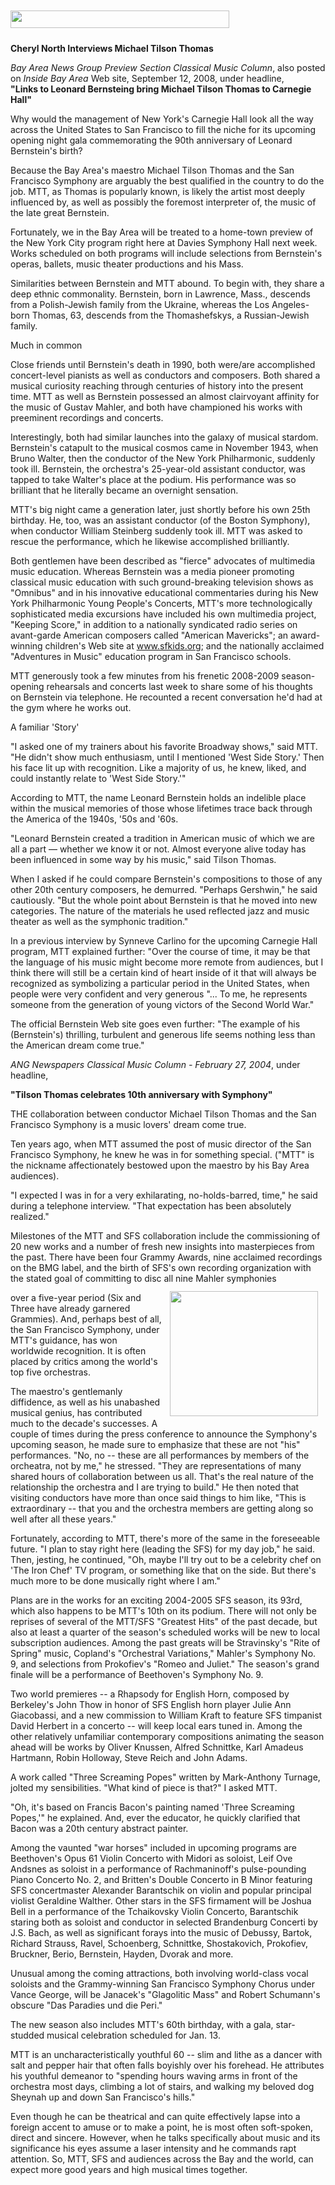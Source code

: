 <!-- MAIN TABLE -->
<tr class="table_main" >
<td class="td_center" valign="top">



<!-- PAGE TITLE -->
<img height=28 src="images/title_mtt.gif" width=350 height="28" vspace=10 />
<br />

<!-- ARTICLE TITLE -->

<b>Cheryl North Interviews Michael Tilson Thomas</b>
 <p></p>

<!-- NEWSPAPER TITLE AND DATE -->

<i>Bay Area News Group Preview Section Classical Music Column</i>, also posted on <i>Inside Bay Area</i> Web site, September 12, 2008</i>, under headline,<b><br />"Links to Leonard Bernsteing bring Michael Tilson Thomas to Carnegie Hall"</b> 
<p></p>

Why would the management of New York's Carnegie Hall look all the way across the United States to San Francisco to fill the niche for its upcoming opening night gala commemorating the 90th anniversary of Leonard Bernstein's birth?</p><p class="bodytextragright"></p>Because the Bay Area's maestro Michael Tilson Thomas and the San Francisco Symphony are arguably the best qualified in the country to do the job. MTT, as Thomas is popularly known, is likely the artist most deeply influenced by, as well as possibly the foremost interpreter of, the music of the late great Bernstein.</p><p></p>Fortunately, we in the Bay Area will be treated to a home-town preview of the New York City program right here at Davies Symphony Hall next week. Works scheduled on both programs will include selections from Bernstein's operas, ballets, music theater productions and his Mass.</p><p></p>Similarities between Bernstein and MTT abound. To begin with, they share a deep ethnic commonality. Bernstein, born in Lawrence, Mass., descends from a Polish-Jewish family from the Ukraine, whereas the Los Angeles-born Thomas, 63, descends from the Thomashefskys, a Russian-Jewish family.</p><p class="subhead"></p>Much in common</p><p class="bodytextragright"></p>Close friends until Bernstein's death in 1990, both were/are accomplished concert-level pianists as well as conductors and composers. Both shared a musical curiosity reaching through centuries of history into the present time. MTT as well as Bernstein possessed an almost clairvoyant affinity for the music of Gustav Mahler, and both have championed his works with preeminent recordings and concerts.</p><p></p>Interestingly, both had similar launches into the galaxy of musical stardom. Bernstein's catapult to the musical cosmos came in November 1943, when Bruno Walter, then the conductor of the New York Philharmonic, suddenly took ill. Bernstein, the orchestra's 25-year-old assistant conductor, was tapped to take Walter's place at the podium. His performance was so brilliant that he literally became an overnight sensation.</p><p></p>MTT's big night came a generation later, just shortly before his own 25th birthday. He, too, was an assistant conductor (of the Boston Symphony), when conductor William Steinberg suddenly took ill. MTT was asked to rescue the performance, which he likewise accomplished brilliantly.</p><p></p>Both gentlemen have been described as "fierce" advocates of multimedia music education. Whereas Bernstein was a media pioneer promoting classical music education with such ground-breaking television shows as "Omnibus" and in his innovative educational commentaries during his New York Philharmonic Young People's Concerts, MTT's more technologically sophisticated media excursions have included his own multimedia project, "Keeping Score," in addition to a nationally syndicated radio series on avant-garde American composers called "American Mavericks"; an award-winning children's Web site at <a href="http://www.sfkids.org">www.sfkids.org</a>; and the nationally acclaimed "Adventures in Music" education program in San Francisco schools.</p><p></p>MTT generously took a few minutes from his frenetic 2008-2009 season-opening rehearsals and concerts last week to share some of his thoughts on Bernstein via telephone. He recounted a recent conversation he'd had at the gym where he works out.</p><p class="subhead"></p>A familiar 'Story'</p><p class="bodytextragright"></p> "I asked one of my trainers about his favorite Broadway shows," said MTT. "He didn't show much enthusiasm, until I mentioned 'West Side Story.' Then his face lit up with recognition. Like a majority of us, he knew, liked, and could instantly relate to 'West Side Story.'"</p><p></p> According to MTT, the name Leonard Bernstein holds an indelible place within the musical memories of those whose lifetimes trace back through the America of the 1940s, '50s and '60s.</p><p></p>"Leonard Bernstein created a tradition in American music of which we are all a part &mdash; whether we know it or not. Almost everyone alive today has been influenced in some way by his music," said Tilson Thomas.</p><p></p>When I asked if he could compare Bernstein's compositions to those of any other 20th century composers, he demurred. "Perhaps Gershwin," he said cautiously. "But the whole point about Bernstein is that he moved into new categories. The nature of the materials he used reflected jazz and music theater as well as the symphonic tradition." </p><p></p>In a previous interview by Synneve Carlino for the upcoming Carnegie Hall program, MTT explained further: "Over the course of time, it may be that the language of his music might become more remote from audiences, but I think there will still be a certain kind of heart inside of it that will always be recognized as symbolizing a particular period in the United States, when people were very confident and very generous "... To me, he represents someone from the generation of young victors of the Second World War." </p><p></p>The official Bernstein Web site goes even further: "The example of his (Bernstein's) thrilling, turbulent and generous life seems nothing less than the American dream come true."



<p></p>

<!-- NEWSPAPER TITLE AND DATE -->

<i>ANG Newspapers Classical Music Column - February 27, 2004</i>, under headline, 

   <b>"Tilson Thomas celebrates 10th anniversary with Symphony"</b> 
<p></p>
<p></p>THE collaboration between conductor Michael Tilson Thomas and the San Francisco Symphony
is a music lovers' dream come true.
<p></p> 
<p></p>Ten years ago, when MTT assumed the post of music director 
of the San Francisco Symphony, he knew he was in for something special. ("MTT" is the nickname 
affectionately bestowed upon the maestro by his Bay Area audiences).
<p></p> 
<p></p>"I expected I was in for a very exhilarating, no-holds-barred, time," he said during a 
telephone interview. "That expectation has been absolutely realized." 
<p></p>
<p></p>Milestones of the MTT and SFS collaboration include the commissioning of 20 new works 
and a number of fresh new insights into masterpieces from the past. There have been four 
Grammy Awards, nine acclaimed recordings on the BMG label, and the birth of SFS's own 
recording organization with the stated goal of committing to disc all nine Mahler symphonies 


<img src="images/mtt.jpg" width="237" height="200" vspace="12" hspace="12" align="right" />

over a five-year period (Six and Three have already garnered Grammies). 
And, perhaps best of all, the San Francisco Symphony, under MTT's guidance, has won worldwide 
recognition. It is often placed by critics among the world's top five orchestras.
<p></p>
<p></p>The maestro's gentlemanly diffidence, as well as his unabashed musical genius, has 
contributed much to the decade's successes. A couple of times during the press conference 
to announce the Symphony's upcoming season, he made sure to emphasize that these are not "his" 
performances. "No, no -- these are all performances by members of the orcheatra, not by me," 
he stressed. "They are representations of many shared hours of collaboration between us all. 
That's the real nature of the relationship the orchestra and I are trying to build." 
He then noted that visiting conductors have more than once said things to him like, 
"This is extraordinary -- that you and the orchestra members are getting along so well after 
all these years." 
<p></p>
<p></p>Fortunately, according to MTT, there's more of the same in the foreseeable future. "I plan 
to stay right here (leading the SFS) for my day job," he said. Then, jesting, he continued, 
"Oh, maybe I'll try out to be a celebrity chef on 'The Iron Chef' TV program, or something 
like that on the side. But there's much more to be done musically right where I am." 
<p></p>
<p></p>Plans are in the works for an exciting 2004-2005 SFS season, its 93rd, which also happens 
to be MTT's 10th on its podium. There will not only be reprises of several of the MTT/SFS 
"Greatest Hits" of the past decade, but also at least a quarter of the season's scheduled works 
will be new to local subscription audiences. Among the past greats will be Stravinsky's 
"Rite of Spring" music, Copland's "Orchestral Variations," Mahler's Symphony No. 9, and 
selections from Prokofiev's "Romeo and Juliet." The season's grand finale will be a performance 
of Beethoven's Symphony No. 9. 
<p></p>
<p></p>Two world premieres -- a Rhapsody for English Horn, composed by Berkeley's John Thow in 
honor of SFS English horn player Julie Ann Giacobassi, and a new commission to William Kraft 
to feature SFS timpanist David Herbert in a concerto -- will keep local ears tuned in. Among 
the other relatively unfamiliar contemporary compositions animating the season ahead will be 
works by Oliver Knussen, Alfred Schnittke, Karl Amadeus Hartmann, Robin Holloway, Steve Reich 
and John Adams.
<p></p>
<p></p>A work called "Three Screaming Popes" written by Mark-Anthony Turnage, jolted my sensibilities. 
"What kind of piece is that?" I asked MTT.
<p></p>
<p></p>"Oh, it's based on Francis Bacon's painting named 'Three Screaming Popes,'" he explained. 
And, ever the educator, he quickly clarified that Bacon was a 20th century abstract painter. 
<p></p>
<p></p>Among the vaunted "war horses" included in upcoming programs are Beethoven's Opus 61 Violin 
Concerto with Midori as soloist, Leif Ove Andsnes as soloist in a performance of Rachmaninoff's 
pulse-pounding Piano Concerto No. 2, and Britten's Double Concerto in B Minor featuring SFS 
concertmaster Alexander Barantschik on violin and popular principal violist Geraldine Walther. 
Other stars in the SFS firmament will be Joshua Bell in a performance of the Tchaikovsky Violin 
Concerto, Barantschik staring both as soloist and conductor in selected Brandenburg Concerti by 
J.S. Bach, as well as significant forays into the music of Debussy, Bartok, Richard Strauss, 
Ravel, Schoenberg, Schnittke, Shostakovich, Prokofiev, Bruckner, Berio, Bernstein, Hayden, 
Dvorak and more. 
<p></p>
<p></p>Unusual among the coming attractions, both involving world-class vocal soloists and the 
Grammy-winning San Francisco Symphony Chorus under Vance George, will be Janacek's "Glagolitic Mass" 
and Robert Schumann's obscure "Das Paradies und die Peri." 
<p></p>
<p></p>
The new season also includes MTT's 60th birthday, with a gala, star-studded musical celebration 
scheduled for Jan. 13.
<p></p>
<p></p>MTT is an uncharacteristically youthful 60 -- slim and lithe as a dancer with salt and pepper 
hair that often falls boyishly over his forehead. He attributes his youthful demeanor to "spending 
hours waving arms in front of the orchestra most days, climbing a lot of stairs, and walking my 
beloved dog Sheynah up and down San Francisco's hills." 
<p></p>
<p></p>Even though he can be theatrical and can quite effectively lapse into a foreign accent to amuse 
or to make a point, he is most often soft-spoken, direct and sincere. However, when he talks 
specifically about music and its significance his eyes assume a laser intensity and he commands 
rapt attention. So, MTT, SFS and audiences across the Bay and the world, can expect more good years 
and high musical times together.
      <p></p>
      <p></p><!-- LEFT TO RIGHT CELL CHANGE -->
</td><td class="td_right">


</p>

</td></tr></table>


</td></tr></table>
</td></tr></table>

<br /><br />


<img src="images/btn_articles_on.gif" height="1" width="1" />
<img src="images/btn_casestudies_on.gif" height="1" width="1" />
<img src="images/btn_cheryl_on.gif" height="1" width="1" />
<img src="images/btn_cheryl_p_on.gif" height="1" width="1" />
<img src="images/btn_clients_on.gif" height="1" width="1" />
<img src="images/btn_contact_on.gif" height="1" width="1" />
<img src="images/btn_history_on.gif" height="1" width="1" />
<img src="images/btn_home_on.gif" height="1" width="1" />
<img src="images/btn_interviews_on.gif" height="1" width="1" />
<img src="images/btn_resume_on.gif" height="1" width="1" />
<img src="images/btn_reviews_on.gif" height="1" width="1" />
<img src="images/btn_services_on.gif" height="1" width="1" />
<img src="images/btn_warner_on.gif" height="1" width="1" />
<img src="images/btn_warner_p_on.gif" height="1" width="1" />

<!-- EXTERNAL LINKS -->
<div style="position: absolute; top: -20px; left: -20px;">
<a href="http://www.dunningmarketing.com">.</a>
<a href="http://www.witnessamerica.com">.</a>
<a href="http://www.witnessamerica.com/camcorders">.</a>
<a href="http://www.ksql.com">.</a>
<a href="http://www.ascendaviation.com">.</a>
<a href="http://www.echovalleysupply.com">.</a>
<a href="http://www.northworks.net">.</a>
<a href="http://www.attainia.com">.</a>
<a href="http://www.briandunning.com">.</a>
</div>
<!-- END EXTERNAL LINKS -->

</body>
</html>

